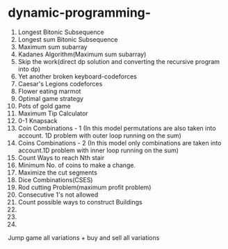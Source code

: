 # dynamic-programming-

1) Longest Bitonic Subsequence 
2) Longest sum Bitonic Subsequence 
3) Maximum sum subarray 
4) Kadanes Algorithm(Maximum sum subarray)
5) Skip the work(direct dp solution and converting the recursive program into dp) 
6) Yet another broken keyboard-codeforces
7) Caesar's Legions codeforces
8) Flower eating marmot 
9) Optimal game strategy 
10) Pots of gold game 
11) Maximum Tip Calculator 
12) 0-1 Knapsack 
13) Coin Combinations - 1 (In this model permutations are also taken into account. 1D problem with outer loop running on the sum)
14) Coins Combinations - 2 (In this model only combinations are taken into account.1D problem with inner loop running on the sum)
15) Count Ways to reach Nth stair
16) Minimum No. of coins to make a change.
17) Maximize the cut segments
18) Dice Combinations(CSES)
19) Rod cutting Problem(maximum profit problem)
20) Consecutive 1's not allowed 
21) Count possible ways to construct Buildings
22)
23)  
24) 

Jump game all variations + buy and sell all variations 
